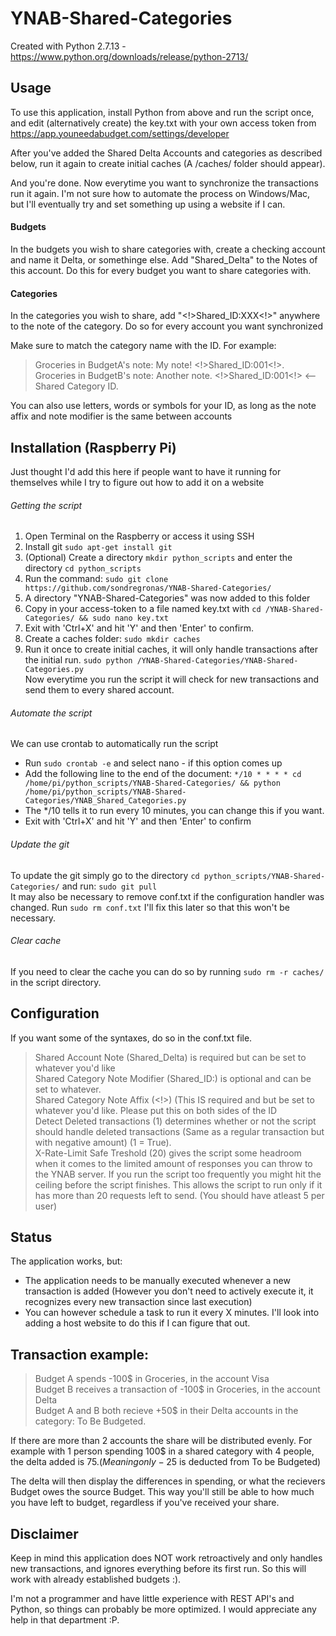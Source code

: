 # YNAB-Shared-Categories
Created with Python 2.7.13 - https://www.python.org/downloads/release/python-2713/
<br>

## Usage
To use this application, install Python from above and run the script once, and edit (alternatively create) the key.txt with your own access token from https://app.youneedabudget.com/settings/developer

After you've added the Shared Delta Accounts and categories as described below, run it again to create initial caches (A /caches/ folder should appear).

And you're done. Now everytime you want to synchronize the transactions run it again. I'm not sure how to automate the process on Windows/Mac, but I'll eventually try and set something up using a website if I can.

#### Budgets
In the budgets you wish to share categories with, create a checking account and name it Delta, or somethinge else. 
Add "Shared_Delta" to the Notes of this account. Do this for every budget you want to share categories with.

#### Categories
In the categories you wish to share, add "<!>Shared_ID:XXX<!>" anywhere to the note of the category. Do so for every account you want synchronized

Make sure to match the category name with the ID. For example: 
> Groceries in BudgetA's note: My note! <!>Shared_ID:001<!>. <br>
> Groceries in BudgetB's note: Another note. <!>Shared_ID:001<!> <-- Shared Category ID. 

You can also use letters, words or symbols for your ID, as long as the note affix and note modifier is the same between accounts

## Installation (Raspberry Pi)
Just thought I'd add this here if people want to have it running for themselves while I try to figure out how to add it on a website
###### Getting the script
1. Open Terminal on the Raspberry or access it using SSH<br>
2. Install git ```sudo apt-get install git```<br>
3. (Optional) Create a directory ```mkdir python_scripts``` and enter the directory ```cd python_scripts```<br>
4. Run the command: ```sudo git clone https://github.com/sondregronas/YNAB-Shared-Categories/```<br>
5. A directory "YNAB-Shared-Categories" was now added to this folder<br>
6. Copy in your access-token to a file named key.txt with ```cd /YNAB-Shared-Categories/ && sudo nano key.txt```<br>
7. Exit with 'Ctrl+X' and hit 'Y' and then 'Enter' to confirm.<br>
8. Create a caches folder: ```sudo mkdir caches```
9. Run it once to create initial caches, it will only handle transactions after the initial run. ```sudo python /YNAB-Shared-Categories/YNAB-Shared-Categories.py```<br>
Now everytime you run the script it will check for new transactions and send them to every shared account.<br>

###### Automate the script
We can use crontab to automatically run the script <br>
- Run ```sudo crontab -e``` and select nano - if this option comes up<br>
- Add the following line to the end of the document:
```*/10 * * * * cd /home/pi/python_scripts/YNAB-Shared-Categories/ && python /home/pi/python_scripts/YNAB-Shared-Categories/YNAB_Shared_Categories.py```<br>
- The */10 tells it to run every 10 minutes, you can change this if you want.<br>
- Exit with 'Ctrl+X' and hit 'Y' and then 'Enter' to confirm<br>

###### Update the git
To update the git simply go to the directory ```cd python_scripts/YNAB-Shared-Categories/``` and run: ```sudo git pull```<br>
It may also be necessary to remove conf.txt if the configuration handler was changed. Run ```sudo rm conf.txt``` I'll fix this later so that this won't be necessary.

###### Clear cache
If you need to clear the cache you can do so by running ```sudo rm -r caches/``` in the script directory.

## Configuration
If you want some of the syntaxes, do so in the conf.txt file.
> Shared Account Note (Shared_Delta) is required but can be set to whatever you'd like <br>
> Shared Category Note Modifier (Shared_ID:) is optional and can be set to whatever. <br>
> Shared Category Note Affix (<!>) (This IS required and but be set to whatever you'd like. Please put this on both sides of the ID <br>
> Detect Deleted transactions (1) determines whether or not the script should handle deleted transactions (Same as a regular transaction but with negative amount) (1 = True). <br>
> X-Rate-Limit Safe Treshold (20) gives the script some headroom when it comes to the limited amount of responses you can throw to the YNAB server. If you run the script too frequently you might hit the ceiling before the script finishes. This allows the script to run only if it has more than 20 requests left to send. (You should have atleast 5 per user) <br>

## Status
The application works, but:
 - The application needs to be manually executed whenever a new transaction is added (However you don't need to actively execute it, it recognizes every new transaction since last execution) 
 - You can however schedule a task to run it every X minutes. I'll look into adding a host website to do this if I can figure that out.

## Transaction example: 
> Budget A spends -100$ in Groceries, in the account Visa <br>
> Budget B receives a transaction of -100$ in Groceries, in the account Delta <br>
> Budget A and B both recieve +50$ in their Delta accounts in the category: To Be Budgeted. <br>

If there are more than 2 accounts the share will be distributed evenly. For example with 1 person spending 100$ in a shared category with 4 people, the delta added is 75$. (Meaning only -25$ is deducted from To be Budgeted)

The delta will then display the differences in spending, or what the recievers Budget owes the source Budget.
This way you'll still be able to how much you have left to budget, regardless if you've received your share.

## Disclaimer
Keep in mind this application does NOT work retroactively and only handles new transactions, and ignores everything before its first run. So this will work with already established budgets :).

I'm not a programmer and have little experience with REST API's and Python, so things can probably be more optimized. I would appreciate any help in that department :P.
